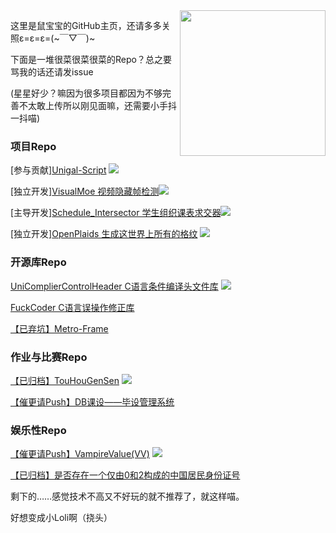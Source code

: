 <img align="right" src="https://laoshubaby.oss-cn-shanghai.aliyuncs.com/laoshubaby.jpg" width="233" height="233">

这里是鼠宝宝的GitHub主页，还请多多关照ε=ε=ε=(~￣▽￣)~

下面是一堆很菜很菜很菜的Repo？总之要骂我的话还请发issue

(星星好少？嘛因为很多项目都因为不够完善不太敢上传所以刚见面嘛，还需要小手抖一抖喵)

### 项目Repo

[参与贡献][Unigal-Script](https://github.com/Uni-Gal/UniGal-Script) [![](https://img.shields.io/github/stars/Uni-Gal/UniGal-Script.svg?style=flat-square&logo=github&logoWidth=20&label=Star&labelColor=ce1126&color=fcd116&message=LAOSHUBABYMOE)](https://github.com/Uni-Gal/UniGal-Script/stargazers)

[独立开发][VisualMoe 视频隐藏帧检测](https://github.com/BUCTSNC/VisualMoe)[![](https://img.shields.io/github/stars/BUCTSNC/VisualMoe.svg?style=flat-square&logo=github&logoWidth=20&label=Star&labelColor=ce1126&color=fcd116&message=LAOSHUBABYMOE)](https://github.com/BUCTSNC/VisualMoe/stargazers)

[主导开发][Schedule_Intersector 学生组织课表求交器](https://github.com/BUCTSNC/Schudule_Intersector)[![](https://img.shields.io/github/stars/BUCTSNC/Schudule_Intersector.svg?style=flat-square&logo=github&logoWidth=20&label=Star&labelColor=ce1126&color=fcd116&message=LAOSHUBABYMOE)](https://github.com/BUCTSNC/Schudule_Intersector/stargazers)

[独立开发][OpenPlaids 生成这世界上所有的格纹](https://github.com/OpenPlaids/OpenPlaids) [![](https://img.shields.io/github/stars/OpenPlaids/OpenPlaids.svg?style=flat-square&logo=github&logoWidth=20&label=Star&labelColor=ce1126&color=fcd116&message=LAOSHUBABYMOE)](https://github.com/OpenPlaids/OpenPlaids/stargazers)
    
<!--[【已弃坑】UncertaintyFrame 不确定度计算框架](https://github.com/LaoshuBaby/UncertaintyFrame)--><!--[![](https://img.shields.io/github/stars/LaoshuBaby/UncertaintyFrame.svg?style=flat-square&logo=github&logoWidth=20&label=Star&labelColor=ce1126&color=fcd116&message=LAOSHUBABYMOE)](https://github.com/LaoshuBaby/UncertaintyFrame/stargazers)-->

<!--[【半弃坑】DiskRedeemer 磁盘超度器](https://github.com/LaoshuBaby/DiskRedeemer)--><!--[![](https://img.shields.io/github/stars/LaoshuBaby/DiskRedeemer.svg?style=flat-square&logo=github&logoWidth=20&label=Star&labelColor=ce1126&color=fcd116&message=LAOSHUBABYMOE)](https://github.com/LaoshuBaby/DiskRedeemer/stargazers)-->

<!--[【半弃坑】GPS_Tools GPS归一最近点](https://github.com/LaoshuBaby/GPS_Tools_demo)--><!--[![](https://img.shields.io/github/stars/LaoshuBaby/GPS_Tools_demo.svg?style=flat-square&logo=github&logoWidth=20&label=Star&labelColor=ce1126&color=fcd116&message=LAOSHUBABYMOE)](https://github.com/LaoshuBaby/GPS_Tools_demo/stargazers)-->
    
### 开源库Repo

[UniComplierControlHeader C语言条件编译头文件库](https://github.com/LaoshuBaby/UniComplierControlHeader) [![](https://img.shields.io/github/stars/LaoshuBaby/UniComplierControlHeader.svg?style=flat-square&logo=github&logoWidth=20&label=Star&labelColor=ce1126&color=fcd116&message=LAOSHUBABYMOE)](https://github.com/LaoshuBaby/UniComplierControlHeader/stargazers)

[FuckCoder C语言误操作修正库](https://github.com/LaoshuBaby/FuckCoder)<!--[![](https://img.shields.io/github/stars/LaoshuBaby/FuckCoder.svg?style=flat-square&logo=github&logoWidth=20&label=Star&labelColor=ce1126&color=fcd116&message=LAOSHUBABYMOE)](https://github.com/LaoshuBaby/FuckCoder/stargazers)-->
    
[【已弃坑】Metro-Frame](https://github.com/LaoshuBaby/Metro-Frame) <!--[![](https://img.shields.io/github/stars/LaoshuBaby/Metro-Frame.svg?style=flat-square&logo=github&logoWidth=20&label=Star&labelColor=ce1126&color=fcd116&message=LAOSHUBABYMOE)](https://github.com/LaoshuBaby/Metro-Frame/stargazers)-->

### 作业与比赛Repo

[【已归档】TouHouGenSen](https://github.com/LaoshuBaby/TouHouGenSen) [![](https://img.shields.io/github/stars/LaoshuBaby/TouHouGenSen.svg?style=flat-square&logo=github&logoWidth=20&label=Star&labelColor=ce1126&color=fcd116&message=LAOSHUBABYMOE)](https://github.com/LaoshuBaby/TouHouGenSen/stargazers)
    
[【催更请Push】DB课设——毕设管理系统 ](https://github.com/LaoshuBaby/GraduationProjectManagerSystem) <!--[![](https://img.shields.io/github/stars/LaoshuBaby/GraduationProjectManagerSystem.svg?style=flat-square&logo=github&logoWidth=20&label=Star&labelColor=ce1126&color=fcd116&message=LAOSHUBABYMOE)](https://github.com/LaoshuBaby/GraduationProjectManagerSystem/stargazers)-->

### 娱乐性Repo

[【催更请Push】VampireValue(VV)](https://github.com/LaoshuBaby/VampireValue) [![](https://img.shields.io/github/stars/LaoshuBaby/VampireValue.svg?style=flat-square&logo=github&logoWidth=20&label=Star&labelColor=ce1126&color=fcd116&message=LAOSHUBABYMOE)](https://github.com/LaoshuBaby/VampireValue/stargazers)
    
[【已归档】是否存在一个仅由0和2构成的中国居民身份证号](https://github.com/LaoshuBaby/ID-consist-of-0-and-2)<!--[![](https://img.shields.io/github/stars/LaoshuBaby/ID-consist-of-0-and-2.svg?style=flat-square&logo=github&logoWidth=20&label=Star&labelColor=ce1126&color=fcd116&message=LAOSHUBABYMOE)](https://github.com/LaoshuBaby/ID-consist-of-0-and-2/stargazers)-->

剩下的……感觉技术不高又不好玩的就不推荐了，就这样喵。

好想变成小Loli啊（挠头）
